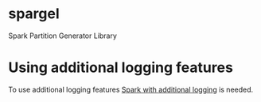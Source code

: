# spargel
Spark Partition Generator Library

# Using additional logging features
To use additional logging features [Spark with additional logging](https://github.com/stefan1723/spark/tree/branch-2.4-additional-logging) is needed.
